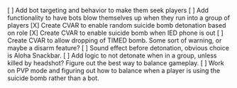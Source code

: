 [ ] Add bot targeting and behavior to make them seek players
[ ] Add functionality to have bots blow themselves up when they run into a group of players
[X] Create CVAR to enable random suicide bomb detonation based on role
[X] Create CVAR to enable suicide bomb when IED phone is out
[ ] Create CVAR to allow dropping of TIMED bomb. Some sort of warning, or maybe a disarm feature?
[ ] Sound effect before detonation, obvious choice is Aloha Snackbar.
[ ] Add logic to not detonate when in a group, unless killed by headshot? Figure out the best way to balance gameplay.
[ ] Work on PVP mode and figuring out how to balance when a player is using the suicide bomb rather than a bot.

